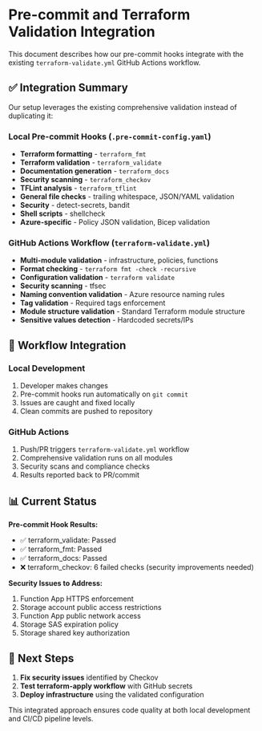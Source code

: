 # Pre-commit and Terraform Validation Integration

This document describes how our pre-commit hooks integrate with the existing `terraform-validate.yml` GitHub Actions workflow.

## ✅ Integration Summary

Our setup leverages the existing comprehensive validation instead of duplicating it:

### Local Pre-commit Hooks (`.pre-commit-config.yaml`)
- **Terraform formatting** - `terraform_fmt`
- **Terraform validation** - `terraform_validate`
- **Documentation generation** - `terraform_docs`
- **Security scanning** - `terraform_checkov`
- **TFLint analysis** - `terraform_tflint`
- **General file checks** - trailing whitespace, JSON/YAML validation
- **Security** - detect-secrets, bandit
- **Shell scripts** - shellcheck
- **Azure-specific** - Policy JSON validation, Bicep validation

### GitHub Actions Workflow (`terraform-validate.yml`)
- **Multi-module validation** - infrastructure, policies, functions
- **Format checking** - `terraform fmt -check -recursive`
- **Configuration validation** - `terraform validate`
- **Security scanning** - tfsec
- **Naming convention validation** - Azure resource naming rules
- **Tag validation** - Required tags enforcement
- **Module structure validation** - Standard Terraform module structure
- **Sensitive values detection** - Hardcoded secrets/IPs

## 🔄 Workflow Integration

### Local Development
1. Developer makes changes
2. Pre-commit hooks run automatically on `git commit`
3. Issues are caught and fixed locally
4. Clean commits are pushed to repository

### GitHub Actions
1. Push/PR triggers `terraform-validate.yml` workflow
2. Comprehensive validation runs on all modules
3. Security scans and compliance checks
4. Results reported back to PR/commit

## 📊 Current Status

**Pre-commit Hook Results:**
- ✅ terraform_validate: Passed
- ✅ terraform_fmt: Passed
- ✅ terraform_docs: Passed
- ❌ terraform_checkov: 6 failed checks (security improvements needed)

**Security Issues to Address:**
1. Function App HTTPS enforcement
2. Storage account public access restrictions
3. Function App public network access
4. Storage SAS expiration policy
5. Storage shared key authorization

## 🎯 Next Steps

1. **Fix security issues** identified by Checkov
2. **Test terraform-apply workflow** with GitHub secrets
3. **Deploy infrastructure** using the validated configuration

This integrated approach ensures code quality at both local development and CI/CD pipeline levels.
